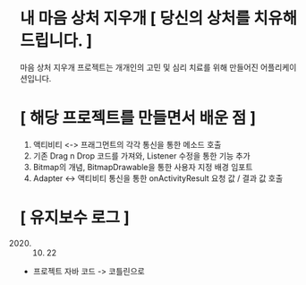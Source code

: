 # 내 마음 상처 지우개 [ 당신의 상처를 치유해드립니다. ]

마음 상처 지우개 프로젝트는 개개인의 고민 및 심리 치료를 위해 만들어진 어플리케이션입니다.

# [ 해당 프로젝트를 만들면서 배운 점 ]

1. 액티비티 <-> 프래그먼트의 각각 통신을 통한 메소드 호출
2. 기존 Drag n Drop 코드를 가져와, Listener 수정을 통한 기능 추가
3. Bitmap의 개념, BitmapDrawable을 통한 사용자 지정 배경 임포트 
4. Adapter <-> 액티비티 통신을 통한 onActivityResult 요청 값 / 결과 값 호출

# [ 유지보수 로그 ]

2020. 10. 22
- 프로젝트 자바 코드 -> 코틀린으로 
